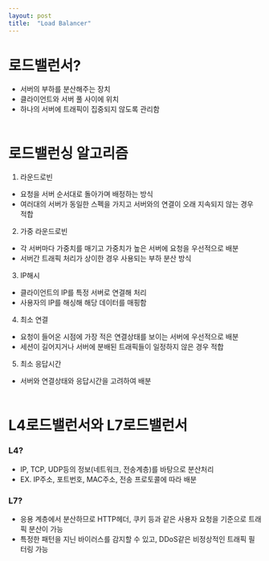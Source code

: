 ```yaml
---
layout: post
title:  "Load Balancer"
---
```


# 로드밸런서?
- 서버의 부하를 분산해주는 장치
- 클라이언트와 서버 풀 사이에 위치
- 하나의 서버에 트래픽이 집중되지 않도록 관리함
<br><br>
  


# 로드밸런싱 알고리즘
1. 라운드로빈
  - 요청을 서버 순서대로 돌아가며 배정하는 방식
  - 여러대의 서버가 동일한 스펙을 가지고 서버와의 연결이 오래 지속되지 않는 경우 적합

2. 가중 라운드로빈
  - 각 서버마다 가중치를 매기고 가중치가 높은 서버에 요청을 우선적으로 배분
  - 서버간 트래픽 처리가 상이한 경우 사용되는 부하 분산 방식
    
3. IP해시
  - 클라이언트의 IP를 특정 서버로 연결해 처리
  - 사용자의 IP를 해싱해 해당 데이터를 매핑함

4. 최소 연결
  - 요청이 들어온 시점에 가장 적은 연결상태를 보이는 서버에 우선적으로 배분
  - 세션이 길어지거나 서버에 분배된 트래픽들이 일정하지 않은 경우 적합

5. 최소 응답시간
  - 서버와 연결상태와 응답시간을 고려하여 배분
<br><br>

# L4로드밸런서와 L7로드밸런서
### L4?
- IP, TCP, UDP등의 정보(네트워크, 전송계층)를 바탕으로 분산처리
- EX. IP주소, 포트번호, MAC주소, 전송 프로토콜에 따라 배분


### L7?
- 응용 계층에서 분산하므로 HTTP헤더, 쿠키 등과 같은 사용자 요청을 기준으로 트래픽 분산이 가능
- 특정한 패턴을 지닌 바이러스를 감지할 수 있고, DDoS같은 비정상적인 트래픽 필터링 가능
